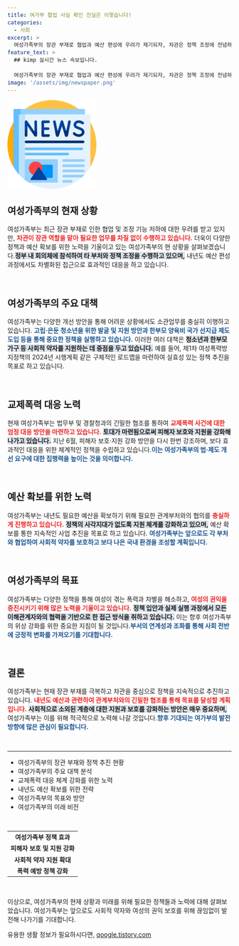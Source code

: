 ```yaml
---
title: 여가부 협업 사실 확인 진실은 이렇습니다!
categories:
  - 사회
excerpt: >
  여성가족부의 장관 부재로 협업과 예산 편성에 우려가 제기되자, 차관은 정책 조정에 전념하며 각종 대책을 발표하고 있다. 정부의 빈틈을 메우려는 여가부의 대응이 주목받고 있다.
feature_text: >
  ## kimp 실시간 뉴스 속보입니다.

  여성가족부의 장관 부재로 협업과 예산 편성에 우려가 제기되자, 차관은 정책 조정에 전념하며 각종 대책을 발표하고 있다. 정부의 빈틈을 메우려는 여가부의 대응이 주목받고 있다.
image: '/assets/img/newspaper.png'
---
```


<p><img src="/assets/img/newspaper.png" alt="kimplant 속보" /></p>

<h2 data-ke-size="size26">여성가족부의 현재 상황</h2>

<p data-ke-size="size16">여성가족부는 최근 장관 부재로 인한 협업 및 조정 기능 저하에 대한 우려를 받고 있지만, <b><span style="color: #ee2323;">차관이 장관 역할을 맡아 필요한 업무를 차질 없이 수행하고 있습니다.</span></b> 더욱이 다양한 정책과 예산 확보를 위한 노력을 기울이고 있는 여성가족부의 현 상황을 살펴보겠습니다.<b><span style="background-color: #21538527;">정부 내 회의체에 참석하여 타 부처와 정책 조정을 수행하고 있으며,</span></b> 내년도 예산 편성 과정에서도 차별화된 접근으로 효과적인 대응을 하고 있습니다.</p>

<p data-ke-size="size16">&nbsp;</p>

<h2 data-ke-size="size26">여성가족부의 주요 대책</h2>

<p data-ke-size="size16">여성가족부는 다양한 개선 방안을 통해 어려운 상황에서도 소관업무를 충실히 이행하고 있습니다. <b><span style="color: #1a5490;">고립·은둔 청소년을 위한 발굴 및 지원 방안과 한부모 양육비 국가 선지급 제도 도입 등을 통해 중요한 정책을 실행하고 있습니다.</span></b> 이러한 여러 대책은 <b><span style="background-color: #21538527;">청소년과 한부모 가구 등 사회적 약자를 지원하는 데 중점을 두고 있습니다.</span></b> 예를 들어, 제1차 여성폭력방지정책의 2024년 시행계획 같은 구체적인 로드맵을 마련하여 실효성 있는 정책 추진을 목표로 하고 있습니다.</p>

<p data-ke-size="size16">&nbsp;</p>

<h2 data-ke-size="size26">교제폭력 대응 노력</h2>

<p data-ke-size="size16">현재 여성가족부는 법무부 및 경찰청과의 긴밀한 협조를 통하여 <b><span style="color: #ee2323;">교제폭력 사건에 대한 엄정 대응 방안을 마련하고 있습니다.</span></b> <b><span style="background-color: #21538527;">토대가 마련됨으로써 피해자 보호와 지원을 강화해 나가고 있습니다.</span></b> 지난 6월, 피해자 보호·지원 강화 방안을 다시 한번 강조하며, 보다 효과적인 대응을 위한 체계적인 정책을 수립하고 있습니다.<b><span style="color: #1a5490;">이는 여성가족부의 법·제도 개선 요구에 대한 집행력을 높이는 것을 의미합니다.</span></b></p>

<p data-ke-size="size16">&nbsp;</p>

<h2 data-ke-size="size26">예산 확보를 위한 노력</h2>

<p data-ke-size="size16">여성가족부는 내년도 필요한 예산을 확보하기 위해 필요한 관계부처와의 협의를 <b><span style="color: #ee2323;">충실하게 진행하고 있습니다.</span></b> <b><span style="background-color: #21538527;">정책의 사각지대가 없도록 지원 체계를 강화하고 있으며,</span></b> 예산 확보를 통한 지속적인 사업 추진을 목표로 하고 있습니다. <b><span style="color: #1a5490;">여성가족부는 앞으로도 각 부처와 협업하여 사회적 약자를 보호하고 보다 나은 국내 환경을 조성할 계획입니다.</span></b></p>

<p data-ke-size="size16">&nbsp;</p>

<h2 data-ke-size="size26">여성가족부의 목표</h2>

<p data-ke-size="size16">여성가족부는 다양한 정책을 통해 여성이 겪는 폭력과 차별을 해소하고, <b><span style="color: #ee2323;">여성의 권익을 증진시키기 위해 많은 노력을 기울이고 있습니다.</span></b> <b><span style="background-color: #21538527;">정책 입안과 실제 실행 과정에서 모든 이해관계자와의 협력을 기반으로 한 접근 방식을 취하고 있습니다.</span></b> 이는 향후 여성가족부의 위상 강화를 위한 중요한 지침이 될 것입니다.<b><span style="color: #1a5490;">부서의 연계성과 조화를 통해 사회 전반에 긍정적 변화를 가져오기를 기대합니다.</span></b></p>

<p data-ke-size="size16">&nbsp;</p>

<h2 data-ke-size="size26">결론</h2>

<p data-ke-size="size16">여성가족부는 현재 장관 부재를 극복하고 차관을 중심으로 정책을 지속적으로 추진하고 있습니다. <b><span style="color: #ee2323;">내년도 예산과 관련하여 관계부처와의 긴밀한 협조를 통해 목표를 달성할 계획입니다.</span></b> <b><span style="background-color: #21538527;">사회적으로 소외된 계층에 대한 지원과 보호를 강화하는 방안은 매우 중요하며,</span></b> 여성가족부는 이를 위해 적극적으로 노력해 나갈 것입니다.<b><span style="color: #1a5490;">향후 기대되는 여가부의 발전 방향에 많은 관심이 필요합니다.</span></b></p>

<p data-ke-size="size16">&nbsp;</p>

<hr />

<ul>
    <li>여성가족부의 장관 부재와 정책 추진 현황</li>
    <li>여성가족부의 주요 대책 분석</li>
    <li>교제폭력 대응 체계 강화를 위한 노력</li>
    <li>내년도 예산 확보를 위한 전략</li>
    <li>여성가족부의 목표와 방안</li>
    <li>여성가족부의 미래 비전</li>
</ul>

<p data-ke-size="size16">&nbsp;</p> 

<table>
  <tr>
    <td style="text-align: center; height: 17px;"><b>여성가족부 정책 효과</b></td>
  </tr>
  <tr>
    <td style="text-align: center; height: 17px;"><b>피해자 보호 및 지원 강화</b></td>
  </tr>
  <tr>
    <td style="text-align: center; height: 17px;"><b>사회적 약자 지원 확대</b></td>
  </tr>
  <tr>
    <td style="text-align: center; height: 17px;"><b>폭력 예방 정책 강화</b></td>
  </tr>
</table> 

<p data-ke-size="size16">&nbsp;</p> 

<p>이상으로, 여성가족부의 현재 상황과 미래를 위해 필요한 정책들과 노력에 대해 살펴보았습니다. 여성가족부는 앞으로도 사회적 약자와 여성의 권익 보호를 위해 끊임없이 발전해 나가기를 기대합니다.</p>
유용한 생활 정보가 필요하시다면, <a href="https://qoogle.tistory.com" rel="dofollow">qoogle.tistory.com</a>



